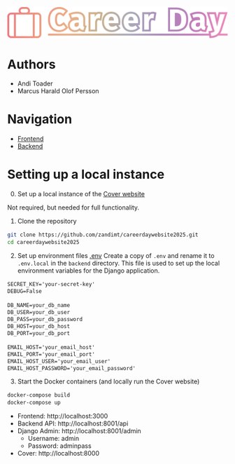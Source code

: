 ![Cover Career Day](frontend/public/logos/careerday_wide.svg)

# Authors
* Andi Toader
* Marcus Harald Olof Persson
# Navigation
* [Frontend](frontend/README.md)
* [Backend](backend/README.md)
# Setting up a local instance
0. Set up a local instance of the [Cover website](https://bitbucket.org/cover-webcie/cover-php)

Not required, but needed for full functionality.

1. Clone the repository
```bash
git clone https://github.com/zandimt/careerdaywebsite2025.git
cd careerdaywebsite2025
```
2. Set up environment files [.env](backend/.env)
Create a copy of `.env` and rename it to `.env.local` in the `backend` directory. This file is used to set up the local environment variables for the Django application.
```dotenv
SECRET_KEY='your-secret-key'
DEBUG=False

DB_NAME=your_db_name
DB_USER=your_db_user
DB_PASS=your_db_password
DB_HOST=your_db_host
DB_PORT=your_db_port

EMAIL_HOST='your_email_host'
EMAIL_PORT='your_email_port'
EMAIL_HOST_USER='your_email_user'
EMAIL_HOST_PASSWORD='your_email_password'
```
3. Start the Docker containers (and locally run the Cover website)
```bash
docker-compose build
docker-compose up
```
* Frontend: http://localhost:3000
* Backend API: http://localhost:8001/api
* Django Admin: http://localhost:8001/admin
  * Username: admin 
  * Password: adminpass
* Cover: http://localhost:8000

